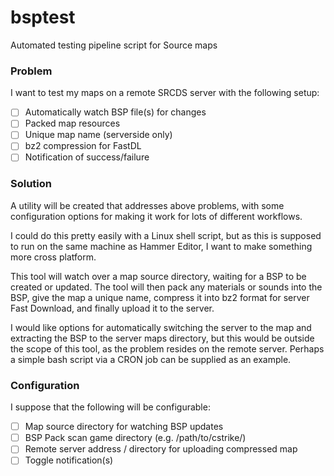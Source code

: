 # bsptest
Automated testing pipeline script for Source maps

### Problem

I want to test my maps on a remote SRCDS server with the following setup:

- [ ] Automatically watch BSP file(s) for changes
- [ ] Packed map resources
- [ ] Unique map name (serverside only)
- [ ] bz2 compression for FastDL
- [ ] Notification of success/failure

### Solution

A utility will be created that addresses above problems, with some
configuration options for making it work for lots of different workflows.

I could do this pretty easily with a Linux shell script, but as this is
supposed to run on the same machine as Hammer Editor, I want to make
something more cross platform.

This tool will watch over a map source directory, waiting for a BSP to be
created or updated. The tool will then pack any materials or sounds into the
BSP, give the map a unique name, compress it into bz2 format for server Fast
Download, and finally upload it to the server.

I would like options for automatically switching the server to the map and
extracting the BSP to the server maps directory, but this would be outside the
scope of this tool, as the problem resides on the remote server. Perhaps a
simple bash script via a CRON job can be supplied as an example.

### Configuration

I suppose that the following will be configurable:

- [ ] Map source directory for watching BSP updates
- [ ] BSP Pack scan game directory (e.g. /path/to/cstrike/)
- [ ] Remote server address / directory for uploading compressed map
- [ ] Toggle notification(s)
